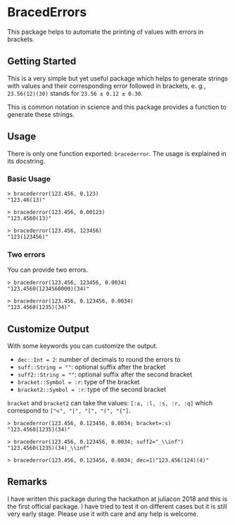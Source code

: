 # BracedErrors

This package helps to automate the printing of values with errors in brackets.

## Getting Started

This is a very simple but yet useful package which helps to generate strings with values and their corresponding error followed in brackets, e. g., `23.56(12)(30)` stands for `23.56 ± 0.12 ± 0.30`.

This is common notation in science and this package provides a function to generate these strings.

## Usage

There is only one function exported: `bracederror`.
The usage is explained in its docstring.

### Basic Usage

```juliashell
> bracederror(123.456, 0.123)
"123.46(13)"

> bracederror(123.456, 0.00123)
"123.4560(13)"

> bracederror(123.456, 123456)
"123(123456)"
```

### Two errors
You can provide two errors.

```juliashell
> bracederror(123.456, 123456, 0.0034)
"123.4560(1234560000)(34)"

> bracederror(123.456, 0.123456, 0.0034)
"123.4560(1235)(34)"
```

## Customize Output

With some keywords you can customize the output.

- `dec::Int = 2`: number of decimals to round the errors to
- `suff::String = ""`: optional suffix after the bracket
- `suff2::String = ""`: optional suffix after the second bracket
- `bracket::Symbol = :r`: type of the bracket
- `bracket2::Symbol = :r`: type of the second bracket

`bracket` and `bracket2` can take the values: `[:a, :l, :s, :r, :q]` which correspond to `["<", "|", "[", "(", "{"]`.

```juliashell
> bracederror(123.456, 0.123456, 0.0034; bracket=:s)
"123.4560[1235](34)"

> bracederror(123.456, 0.123456, 0.0034; suff2="_\\inf")
"123.4560(1235)(34)_\\inf"

> bracederror(123.456, 0.123456, 0.0034; dec=1)"123.456(124)(4)"
```

## Remarks

I have written this package during the hackathon at juliacon 2018 and this is the first official package.
I have tried to test it on different cases but it is still very early stage. Please use it with care and any help is welcome.

